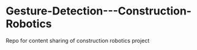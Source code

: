 # Gesture-Detection---Construction-Robotics
Repo for content sharing of construction robotics project
